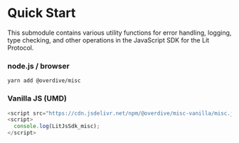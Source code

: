 # Quick Start

This submodule contains various utility functions for error handling, logging, type checking, and other operations in the JavaScript SDK for the Lit Protocol.

### node.js / browser

```
yarn add @overdive/misc
```

### Vanilla JS (UMD)

```js
<script src="https://cdn.jsdelivr.net/npm/@overdive/misc-vanilla/misc.js"></script>
<script>
  console.log(LitJsSdk_misc);
</script>
```
